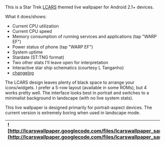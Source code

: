 This is a Star Trek [LCARS](http://en.wikipedia.org/wiki/LCARS) themed live wallpaper for Android 2.1+ devices.

What it does/shows:
  * Current CPU utilization
  * Current CPU speed
  * Memory consumption of running services and applications (tap "WARP EF")
  * Power status of phone (tap "WARP EF")
  * System uptime
  * Stardate (ST:TNG format)
  * Two other stats I'll leave open for interpretation
  * Interactive star ship schematics (courtesy L Tanganho)
  * [changelog](changelog.md)

The LCARS design leaves plenty of black space to arrange your icons/widgets. I prefer a 5-row layout (available in some ROMs), but 4 works pretty well. The interface looks best in portrait and switches to a minimalist background in landscape (with no live system stats).

This live wallpaper is designed primarily for portrait-aspect devices.  The current version is extremely boring when used in landscape mode.

| ![http://lcarswallpaper.googlecode.com/files/lcarswallpaper_sample.png](http://lcarswallpaper.googlecode.com/files/lcarswallpaper_sample.png) | ![http://lcarswallpaper.googlecode.com/files/lcars_ship.png](http://lcarswallpaper.googlecode.com/files/lcars_ship.png) |
|:----------------------------------------------------------------------------------------------------------------------------------------------|:------------------------------------------------------------------------------------------------------------------------|